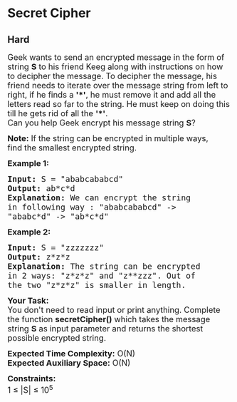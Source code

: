 # Secret Cipher
## Hard
<div class="problems_problem_content__Xm_eO"><p><span style="font-size:18px">Geek wants to send an&nbsp;encrypted message in the form of string <strong>S</strong>&nbsp;to his friend Keeg&nbsp;along with instructions on how to decipher the message.&nbsp;To decipher the message, his friend&nbsp;needs to iterate over the message string from left to right, if he finds a <strong>'*'</strong>, he must remove it and add all the letters read so far to the string. He must keep on doing this till he gets rid of all the <strong>'*'</strong>.<br>
Can you help Geek encrypt his message string <strong>S</strong>?&nbsp;</span></p>

<p><span style="font-size:18px"><strong>Note:</strong> If the string can be encrypted in multiple ways, find&nbsp;the smallest encrypted string.&nbsp;</span></p>

<p><span style="font-size:18px"><strong>Example 1:</strong></span></p>

<pre><span style="font-size:18px"><strong>Input:</strong> S = "ababcababcd"
<strong>Output:</strong> ab*c*d
<strong>Explanation: </strong>We can encrypt the string 
in following way : "ababcababcd"&nbsp;-&gt; 
"ababc*d" -&gt; "ab*c*d"</span>
</pre>

<p><span style="font-size:18px"><strong>Example 2:</strong></span></p>

<pre><span style="font-size:18px"><strong>Input: </strong>S = "zzzzzzz"
<strong>Output:</strong> z*z*z
<strong>Explanation: </strong>The string can be encrypted 
in 2 ways: "z*z*z" and "z**zzz". Out of 
the two "z*z*z" is smaller in length.</span></pre>

<p><span style="font-size:18px"><strong>Your Task:&nbsp;</strong><br>
You don't need to read input or print anything. Complete the function <strong>secretCipher()</strong> which takes the message string <strong>S</strong> as input parameter and returns the shortest possible encrypted&nbsp;string.</span></p>

<p><span style="font-size:18px"><strong>Expected Time Complexity:</strong> O(N)<br>
<strong>Expected Auxiliary Space:</strong> O(N)</span></p>

<p><span style="font-size:18px"><strong>Constraints:&nbsp;</strong><br>
1 ≤ |S| ≤ 10<sup>5</sup></span></p>
</div>